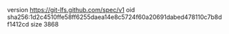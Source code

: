 version https://git-lfs.github.com/spec/v1
oid sha256:1d2c4510ffe58ff6255daea14e8c5724f60a20691dabed478110c7b8df1412cd
size 3868
